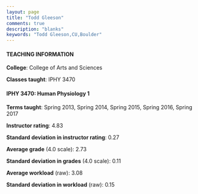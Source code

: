 ```yaml
---
layout: page
title: "Todd Gleeson" 
comments: true
description: "blanks"
keywords: "Todd Gleeson,CU,Boulder"
---
```

<head>
<script src="https://ajax.googleapis.com/ajax/libs/jquery/2.1.3/jquery.min.js"></script>
<script src="https://dl.dropboxusercontent.com/s/pc42nxpaw1ea4o9/highcharts.js?dl=0"></script>
<!-- <script src="../assets/js/highcharts.js"></script> -->
<style type="text/css">@font-face {
	font-family: "Bebas Neue";
	src: url(https://www.filehosting.org/file/details/544349/BebasNeue Regular.otf) format("opentype");
	}
	h1.Bebas { 
		font-family: "Bebas Neue", Verdana, Tahoma;
	}
</style>
</head>
	   
#### TEACHING INFORMATION

**College**: College of Arts and Sciences

**Classes taught**: IPHY 3470

#### IPHY 3470: Human Physiology 1

**Terms taught**: Spring 2013, Spring 2014, Spring 2015, Spring 2016, Spring 2017

**Instructor rating**: 4.83

**Standard deviation in instructor rating**: 0.27

**Average grade** (4.0 scale): 2.73

**Standard deviation in grades** (4.0 scale): 0.11

**Average workload** (raw): 3.08

**Standard deviation in workload** (raw): 0.15


